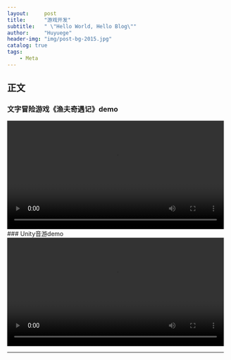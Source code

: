 ```yaml
---
layout:     post
title:      "游戏开发"
subtitle:   " \"Hello World, Hello Blog\""
author:     "Huyuege"
header-img: "img/post-bg-2015.jpg"
catalog: true
tags:
    - Meta
---
```


## 正文

### 文字冒险游戏《渔夫奇遇记》demo


<!-- 直接嵌入视频 -->
<video controls width="100%">
  <source src="{{ '/videos/game.mp4' | relative_url }}" type="video/mp4">
  您的浏览器不支持视频标签
</video>
### Unity音游demo


<!-- 直接嵌入视频 -->
<video controls width="100%">
  <source src="{{ '/videos/Unitymusic.mp4' | relative_url }}" type="video/mp4">
  您的浏览器不支持视频标签
</video>


---
